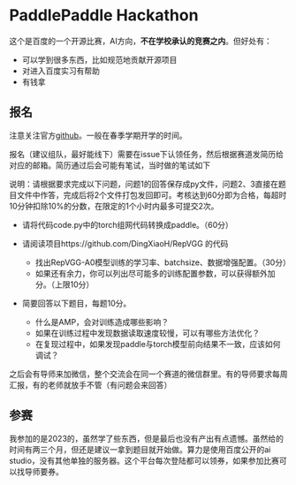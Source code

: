 # PaddlePaddle Hackathon

这个是百度的一个开源比赛，AI方向，**不在学校承认的竞赛之内**。但好处有：

 - 可以学到很多东西，比如规范地贡献开源项目
 - 对进入百度实习有帮助 
 - 有钱拿

## 报名

注意关注官方[github](https://github.com/PaddlePaddle/Paddle/issues/50629)。一般在春季学期开学的时间。

报名（建议组队，最好能线下）需要在issue下认领任务，然后根据赛道发简历给对应的邮箱。简历通过后会可能有笔试，当时做的笔试如下

说明：请根据要求完成以下问题，问题1的回答保存成py文件，问题2、3直接在题目文件中作答，完成后将2个文件打包发回即可。考核达到60分即为合格，每超时10分钟扣除10%的分数，在限定的1个小时内最多可提交2次。

 - 请将代码code.py中的torch组网代码转换成paddle。（60分）

 - 请阅读项目https://github.com/DingXiaoH/RepVGG 的代码
    - 找出RepVGG-A0模型训练的学习率、batchsize、数据增强配置。（30分）
    - 如果还有余力，你可以列出尽可能多的训练配置参数，可以获得额外加分。（上限10分）
 - 简要回答以下题目，每题10分。
    - 什么是AMP，会对训练造成哪些影响？
    - 如果在训练过程中发现数据读取速度较慢，可以有哪些方法优化？
    - 在复现过程中，如果发现paddle与torch模型前向结果不一致，应该如何调试？

之后会有导师来加微信，整个交流会在同一个赛道的微信群里。有的导师要求每周汇报，有的老师就放手不管（有问题会来回答）

## 参赛

我参加的是2023的，虽然学了些东西，但是最后也没有产出有点遗憾。虽然给的时间有两三个月，但还是建议一拿到题目就开始做。算力是使用百度公开的ai studio，没有其他单独的服务器。这个平台每次登陆都可以领券，如果参加比赛可以找导师要券。